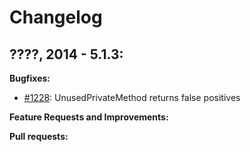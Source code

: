 # Changelog

## ????, 2014 - 5.1.3:

**Bugfixes:**

* [#1228](http://sourceforge.net/p/pmd/bugs/1228/): UnusedPrivateMethod returns false positives

**Feature Requests and Improvements:**

**Pull requests:**

